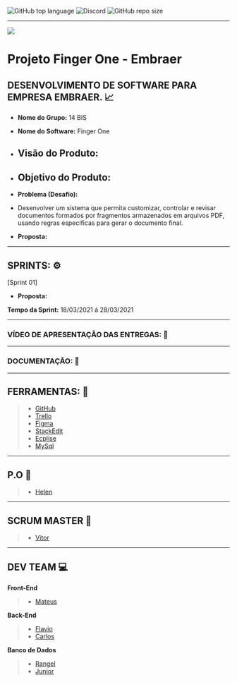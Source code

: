 ![GitHub top language](https://img.shields.io/github/languages/top/mateuscamargo/14bis?style=for-the-badge) ![Discord](https://img.shields.io/discord/816848656749297674?style=for-the-badge)  ![GitHub repo size](https://img.shields.io/github/repo-size/mateuscamargo/14bis?style=for-the-badge) 

---

![](https://drive.google.com/file/d/1PVoEqolvYQ2etWT8VPmGx7RBifngu_Za/view?usp=sharing)

# Projeto Finger One - Embraer 

## DESENVOLVIMENTO DE SOFTWARE PARA EMPRESA EMBRAER. :chart_with_upwards_trend:

- **Nome do Grupo:** 14 BIS
- **Nome do Software:**  Finger One
- **Visão do Produto:** 
   -   
  
 - **Objetivo do Produto:** 
   -
  
- **Problema (Desafio):** 

- Desenvolver um sistema que permita customizar, controlar e revisar documentos formados por fragmentos armazenados em arquivos PDF, usando regras especificas para gerar o documento final.

- **Proposta:**


---

## SPRINTS: :gear:

[Sprint 01]


- **Proposta:**


**Tempo da Sprint:** 18/03/2021 á 28/03/2021

---

### VÍDEO DE APRESENTAÇÃO DAS ENTREGAS: :movie_camera:



---
### DOCUMENTAÇÃO: :book: 

---
## FERRAMENTAS: :wrench:
> - [GitHub](https://github.com/assenvitor/ProjetoTecSUS)
> - [Trello](https://trello.com)
> - [Figma](https://www.figma.com/)
> - [StackEdit]( https://stackedit.io/)
> - [Ecplise](https://www.eclipse.org/downloads/)
> - [MySql](https://www.mysql.com/)

---
## P.O :dart:

> - [Helen](https://github.com/HelenAlevato)

 ---
## SCRUM MASTER :robot:

> - [Vitor](https://github.com/assenvitor)

---
## DEV TEAM :computer: 
**Front-End**
> - [Mateus](https://github.com/mateuscamargo)

**Back-End**
> - [Flavio](https://github.com/flavioalepereira)
> - [Carlos](https://github.com/chdsLopes)

**Banco de Dados**
> - [Rangel](https://github.com/rangelandrade)
> - [Junior](https://github.com/joseforneiro)









<!--stackedit_data:
eyJoaXN0b3J5IjpbNTgxNDExMDE3LC0xMjAzMDE1MTI5LC0xND
k1Nzk1NjY1LDMxNzMzMDgyOCwxMzcxMTc3NDUyLDk5Njg5NTMz
NCw5OTY4OTUzMzQsLTc2MTM2MTQ0MSwtMTY4MTkxNjcxNSw0Nj
I3MTQ3MjIsNTc2MjcwMzU1LDExMDQ0MDc2NjIsMTY1MjYwOTE2
Miw5OTI1NDA4MzAsLTEzMTc3NDM5NDQsLTEwMjUwNDM0MzksNT
kzMjU0NzY4LC0xNjE0Mjc3OTY5LC0xNDc4NDA1NTUsMTE5NDAy
NDQyNV19
-->